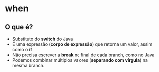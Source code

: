 # when

## O que é?

* Substituto do **switch** do Java
* É uma expressão (**corpo de expressão**) que retorna um valor, assim como o **if**
* Não precisa escrever a **break** no final de cada branch, como no Java
* Podemos combinar múltiplos valores (**separando com vírgula**) na mesma branch.
